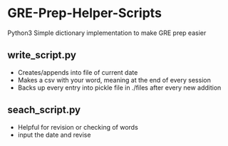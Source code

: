 # GRE-Prep-Helper-Scripts
Python3 Simple dictionary implementation to make GRE prep easier

## write_script.py
* Creates/appends into file of current date
* Makes a csv with your word, meaning at the end of every session
* Backs up every entry into pickle file in ./files after every new addition

## seach_script.py
* Helpful for revision or checking of words
* input the date and revise
